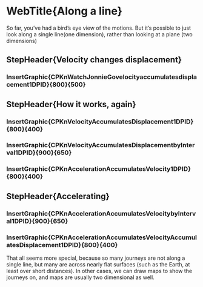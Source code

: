 
# WebTitle{Along a line}

So far, you’ve had a bird’s eye view of the motions. But it’s possible to just look along a single line(one dimension), rather than looking at a plane (two dimensions)

## StepHeader{Velocity changes displacement}

### InsertGraphic{CPKnWatchJonnieGovelocityaccumulatesdisplacement1DPID}{800}{500}

## StepHeader{How it works, again}

### InsertGraphic{CPKnVelocityAccumulatesDisplacement1DPID}{800}{400}

### InsertGraphic{CPKnVelocityAccumulatesDisplacementbyInterval1DPID}{900}{650}

### InsertGraphic{CPKnAccelerationAccumulatesVelocity1DPID}{800}{400}

## StepHeader{Accelerating}

### InsertGraphic{CPKnAccelerationAccumulatesVelocitybyInterval1DPID}{900}{650}

### InsertGraphic{CPKnAccelerationAccumulatesVelocityAccumulatesDisplacement1DPID}{800}{400}

That all seems more special, because so many journeys are not along a single line, but many are across nearly flat surfaces (such as the Earth, at least over short distances). In other cases, we can draw maps to show the journeys on, and maps are usually two dimensional as well.

